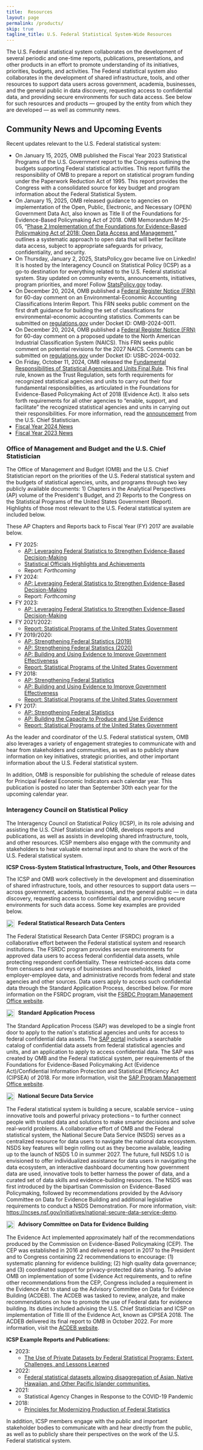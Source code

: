 ```yaml
---
title:  Resources
layout: page
permalink: /products/
skip: true
tagline_title: U.S. Federal Statistical System-Wide Resources
---
```


<p>The U.S. Federal statistical system collaborates on the development of several periodic and one-time reports, 
publications, presentations, and other products in an effort to promote understanding of its 
initiatives, priorities, budgets, and activities. The Federal statistical system also collaborates in the development of shared infrastructure, tools, and other resources to support data users across government, academia, businesses, and the general public in data discovery, requesting access to confidential data, and providing secure environments for such data access.  See below for such resources and products — grouped by the entity from which they are developed — as well as community news.</p>

<h2 class="font-serif-lg" id="community-news">Community News and Upcoming Events</h2>

<p>Recent updates relevant to the U.S. Federal statistical system:</p>
<ul class="usa-list">
  <li>
      On January 15, 2025, OMB published the 
      <!-- <a href="https://www.whitehouse.gov/wp-content/uploads/2025/01/FY23-Blue-Book-Statistical-Programs.pdf"
          target="_blank" rel="noopener" class="usa-link--external">Fiscal Year 2023 Statistical Programs of the U.S. Government</a>  -->
      Fiscal Year 2023 Statistical Programs of the U.S. Government 
      report to the Congress outlining the budgets supporting Federal statistical activities. This report
      fulfills the responsibility of OMB to prepare a report on statistical program funding under the Paperwork Reduction
      Act of 1995. This report provides the Congress with a consolidated source for key budget and program information
      about the Federal Statistical System.
  </li>
  <li>
      On January 15, 2025, OMB released guidance to agencies on implementation of the Open, Public, Electronic, and
      Necessary (OPEN) Government Data Act, also known as Title II of the Foundations for Evidence-Based Policymaking Act
      of 2018. OMB Memorandum M-25-05, “<a
          href="https://www.whitehouse.gov/wp-content/uploads/2025/01/M-25-05-Phase-2-Implementation-of-the-Foundations-for-Evidence-Based-Policymaking-Act-of-2018-Open-Government-Data-Access-and-Management-Guidance.pdf"
          target="_blank" rel="noopener" class="usa-link--external">Phase 2 Implementation of the Foundations for
          Evidence-Based Policymaking Act of 2018: Open Data Access and Management</a>,” outlines a systematic approach to
      open data that will better facilitate data access, subject to appropriate safeguards for privacy, confidentiality,
      and security.
  </li>
  <li>
    On Thursday, January 2, 2025, StatsPolicy.gov became live on LinkedIn! It is hosted by the Interagency Council on Statistical Policy (ICSP) as a go-to destination for everything related to the U.S. Federal statistical system. Stay updated on community events, announcements, initiatives, program priorities, and more! Follow <a href="https://www.linkedin.com/company/statspolicy-gov/" target="_blank" rel="noopener" class="usa-link--external">StatsPolicy.gov</a> today.
  </li>
  <li>
    On December 20, 2024, OMB published a <a href="https://www.federalregister.gov/d/2024-30058" target="_blank" rel="noopener" class="usa-link--external">Federal Register Notice (FRN)</a> for 60-day comment on an Environmental-Economic Accounting Classifications Interim Report. This FRN seeks public comment on the first draft guidance for building the set of classifications for environmental-economic accounting statistics. Comments can be submitted on <a href="https://www.regulations.gov/" target="_blank" rel="noopener" class="usa-link--external">regulations.gov</a> under Docket ID: OMB-2024-0011.
  </li>
  <li>
    On December 20, 2024, OMB published a <a href="https://www.federalregister.gov/d/2024-30060" target="_blank" rel="noopener" class="usa-link--external">Federal Register Notice (FRN)</a> for 60-day comment on a proposed update to the North American Industrial Classification System (NAICS). This FRN seeks public comment on potential revisions for the 2027 NAICS. Comments can be submitted on <a href="https://www.regulations.gov/" target="_blank" rel="noopener" class="usa-link--external">regulations.gov</a> under Docket ID: USBC-2024-0032.
  </li>
  <li>
    On Friday, October 11, 2024, OMB released the <a href="https://www.federalregister.gov/public-inspection/2024-23536/fundamental-responsibilities-of-recognized-statistical-agencies-and-units" target="_blank" rel="noopener" class="usa-link--external">Fundamental Responsibilities of Statistical Agencies and Units Final Rule</a>. This final rule, known as the Trust Regulation, sets forth requirements for recognized statistical agencies and units to carry out their four fundamental responsibilities, as articulated in the Foundations for Evidence-Based Policymaking Act of 2018 (Evidence Act). It also sets forth requirements for all other agencies to “enable, support, and facilitate” the recognized statistical agencies and units in carrying out their responsibilities. For more information, read the <a href="{{site.baseurl}}/assets/files/2024.10.10%20US%20Chief%20Statistician%20-%20Trust%20Reg%20Release%20-%20Blog.pdf" target="_blank" rel="noopener" class="usa-link--external">announcement</a> from the U.S. Chief Statistician.
  </li>
  <li>
    <a href="{{ site.baseurl }}/fiscal-year-2024-news/" class="usa-link--external" target="_blank" rel="noopener">Fiscal Year 2024 News</a>
  </li>
  <li>
    <a href="{{ site.baseurl }}/fiscal-year-2023-news/" class="usa-link--external" target="_blank" rel="noopener">Fiscal Year 2023 News</a>
  </li>
</ul>

<h3 id="omb-chief-statistician" class="font-serif-lg">Office of Management and Budget and the U.S. Chief Statistician</h3>
<p>The Office of Management and Budget (OMB) and the U.S. Chief Statistician report on the priorities of the U.S. Federal statistical system and the budgets of statistical agencies, units, and programs through two key publicly available documents: 1) Chapters in the Analytical Perspectives (AP) volume of the President's Budget, and 2) Reports to the Congress on the Statistical Programs of the United States Government (Report). Highlights of those most relevant to the U.S. Federal statistical system are included below.</p>
<p>These AP Chapters and Reports back to Fiscal Year (FY) 2017 are available below.</p>

<ul class="usa-list">
  <li>
    <span>FY 2025:</span>
    <ul>
      <li><a href="{{ site.baseurl }}/assets/fcsm/files/docs/OMB_AP_LeveragingFedStats_fy2025.pdf" class="usa-link--external" target="_blank" rel="noopener">AP: Leveraging Federal Statistics to Strengthen Evidence-Based Decision-Making</a>
      </li>
      <li><a href="{{ site.baseurl }}/assets/fcsm/files/docs/OMB_StatOfficialHighlights_FY25.pdf" class="usa-link--external" target="_blank" rel="noopener">Statistical Officials Highlights and Achievements</a></li>
      <li>
        Report: <em>Forthcoming</em>
      </li>
    </ul>
  </li>
  <li>
    <span>FY 2024:</span>
    <ul>
      <li><a href="{{ site.baseurl }}/assets/fcsm/files/docs/OMB_AP_LeveragingFedStats_fy2024.pdf" class="usa-link--external" target="_blank" rel="noopener">AP: Leveraging Federal Statistics to Strengthen Evidence-Based Decision-Making</a></li>
      <li>
        Report: <em>Forthcoming</em>
      </li>
    </ul>
  </li>
  <li>
    <span>FY 2023:</span>
    <ul>
      <li><a href="{{ site.baseurl }}/assets/fcsm/files/docs/OMB_AP_LeveragingFedStats_fy2023.pdf" class="usa-link--external" target="_blank" rel="noopener">AP: Leveraging Federal Statistics to Strengthen Evidence-Based Decision-Making</a></li>
    </ul>
  </li>
  <li>
    <span>FY 2021/2022:</span>
    <ul>
      <li><a href="{{ site.baseurl }}/assets/fcsm/files/docs/OMB_Report_FedStatPrograms_FY20212022.pdf" class="usa-link--external" target="_blank" rel="noopener">Report: Statistical Programs of the United States Government</a></li> 
    </ul>
  </li>
  <li>
    <span>FY 2019/2020:</span>
    <ul>
      <li><a href="{{ site.baseurl }}/assets/fcsm/files/docs/OMB_AP_LeveragingFedStats_fy2019.pdf" class="usa-link--external" target="_blank" rel="noopener">AP: Strengthening Federal Statistics (2019)</a></li>
      <li><a href="{{ site.baseurl }}/assets/fcsm/files/docs/OMB_AP_LeveragingFedStats_fy2020.pdf" class="usa-link--external" target="_blank" rel="noopener">AP: Strengthening Federal Statistics (2020)</a></li>
      <li><a href="{{ site.baseurl }}/assets/fcsm/files/docs/OMB_AP_6_evidence_FY2019.pdf" class="usa-link--external" target="_blank" rel="noopener">AP: Building and Using Evidence to Improve Government Effectiveness</a></li>
      <li><a href="{{ site.baseurl }}/assets/fcsm/files/docs/OMB_Report_FedStatPrograms_FY20192020.pdf" class="usa-link--external" target="_blank" rel="noopener"> Report: Statistical Programs of the United States Government</a></li>
    </ul>
  </li>
  <li>
    <span>FY 2018:</span>
    <ul>
      <li> <a href="{{ site.baseurl }}/assets/fcsm/files/docs/OMB_AP_LeveragingFedStats_fy2018.pdf" class="usa-link--external" target="_blank" rel="noopener">AP: Strengthening Federal Statistics</a></li>
      <li> <a href="{{ site.baseurl }}/assets/fcsm/files/docs/OMB_AP_Evidence_fy2018.pdf" class="usa-link--external" target="_blank" rel="noopener">AP: Building and Using Evidence to Improve Government Effectiveness</a></li>
      <li> <a href="{{ site.baseurl }}/assets/fcsm/files/docs/OMB_Report_FedStatPrograms_FY2018.pdf" class="usa-link--external" target="_blank" rel="noopener">Report: Statistical Programs of the United States Government</a></li>
    </ul>
  </li>
  <li>
    <span>FY 2017:</span>
    <ul>
      <li> <a href="{{ site.baseurl }}/assets/fcsm/files/docs/OMB_AP_LeveragingFedStats_fy2017.pdf" class="usa-link--external" target="_blank" rel="noopener">AP: Strengthening Federal Statistics</a></li>
      <li> <a href="{{ site.baseurl }}/assets/fcsm/files/docs/OMB_AP_Evidence_fy2017.pdf" class="usa-link--external" target="_blank" rel="noopener">AP: Building the Capacity to Produce and Use Evidence</a></li>
      <li> <a href="{{ site.baseurl }}/assets/fcsm/files/docs/OMB_Report_FedStatPrograms_FY2017.pdf" class="usa-link--external" target="_blank" rel="noopener">Report: Statistical Programs of the United States Government</a></li>
    </ul>
  </li>
</ul>

<p>As the leader and coordinator of the U.S. Federal statistical system, OMB also leverages a variety of engagement strategies to communicate with and hear from stakeholders and communities, as well as to publicly share information on key initiatives, strategic priorities, and other important information about the U.S. Federal statistical system.</p>

<p>In addition, OMB is responsible for publishing the schedule of release dates for Principal Federal Economic Indicators each calendar year. This publication is posted no later than September 30th each year for the upcoming calendar year.

<h3 class="font-serif-lg">Interagency Council on Statistical Policy</h3>
<p>The Interagency Council on Statistical Policy (ICSP), in its role advising and assisting the U.S. Chief Statistician and OMB, develops reports and publications, as well as assists in developing shared infrastructure, tools, and other resources. ICSP members also engage with the community and stakeholders to hear valuable external input and to share the work of the U.S. Federal statistical system.</p>

<p><strong>ICSP Cross-System Statistical Infrastructure, Tools, and Other Resources</strong></p>
<p>The ICSP and OMB work collectively in the development and dissemination of shared infrastructure, tools, and other resources to support data users — across government, academia, businesses, and the general public — in data discovery, requesting access to confidential data, and providing secure environments for such data access. Some key examples are provided below.</p>

<p><strong><img src="{{ site.baseurl }}/assets/img/agency_logos/FRSDC_logo_.png" alt="FSRDC Logo" style="height: 1.5em; vertical-align: middle; margin-right: 10px;">Federal Statistical Research Data Centers</strong></p>
<p>The Federal Statistical Research Data Center (FSRDC) program is a collaborative effort between the Federal statistical system and research institutions. The FSRDC program provides secure environments for approved data users to access federal confidential data assets, while protecting respondent confidentiality. These restricted-access data come from censuses and surveys of businesses and households, linked employer-employee data, and administrative records from federal and state agencies and other sources. Data users apply to access such confidential data through the Standard Application Process, described below. For more information on the FSRDC program, visit the <a href="https://www.census.gov/about/adrm/fsrdc.html" target="_blank" rel="noopener" class="usa-link--external">FSRDC Program Management Office website</a>.</p>

<p><strong><img src="{{ site.baseurl }}/assets/img/agency_logos/SAP.png" alt="SAP Logo" style="height: 1.5em; vertical-align: middle; margin-right: 10px;">Standard Application Process</strong></p>
<p>The Standard Application Process (SAP) was developed to be a single front door to apply to the nation's statistical agencies and units for access to federal confidential data assets. The <a href="https://www.researchdatagov.org/" target="_blank" rel="noopener" class="usa-link--external">SAP portal</a> includes a searchable catalog of confidential data assets from federal statistical agencies and units, and an application to apply to access confidential data. The SAP was created by OMB and the Federal statistical system, per requirements of the Foundations for Evidence-Based Policymaking Act (Evidence Act)/Confidential Information Protection and Statistical Efficiency Act (CIPSEA) of 2018. For more information, visit the <a href="https://ncses.nsf.gov/initiatives/standard-application-process" target="_blank" rel="noopener" class="usa-link--external">SAP Program Management Office website</a>.</p>

<p><strong><img src="{{ site.baseurl }}/assets/img/agency_logos/NSDS_logo_.png" alt="NSDS Logo" style="height: 1.5em; vertical-align: middle; margin-right: 10px;">National Secure Data Service</strong></p>
<p>The Federal statistical system is building a secure, scalable service – using innovative tools and powerful privacy protections – to further connect people with trusted data and solutions to make smarter decisions and solve real-world problems. A collaborative effort of OMB and the Federal statistical system, the National Secure Data Service (NSDS) serves as a centralized resource for data users to navigate the national data ecosystem. NSDS key features will begin rolling out as they become available, leading up to the launch of NSDS 1.0 in summer 2027. The future, full NSDS 1.0 is envisioned to offer individualized assistance for data users in navigating the data ecosystem, an interactive dashboard documenting how government data are used, innovative tools to better harness the power of data, and a curated set of data skills and evidence-building resources. The NSDS was first introduced by the bipartisan Commission on Evidence-Based Policymaking, followed by recommendations provided by the Advisory Committee on Data for Evidence Building and additional legislative requirements to conduct a NSDS Demonstration. For more information, visit: <a href="https://ncses.nsf.gov/initiatives/national-secure-data-service-demo" target="_blank" rel="noopener" class="usa-link--external">https://ncses.nsf.gov/initiatives/national-secure-data-service-demo</a>.</p>

<p><strong><img src="{{ site.baseurl }}/assets/img/agency_logos/ACDEB.png" alt="ACDEB Logo" style="height: 1.5em; vertical-align: middle; margin-right: 10px;">Advisory Committee on Data for Evidence Building</strong></p>
<p>The Evidence Act implemented approximately half of the recommendations produced by the Commission on Evidence-Based Policymaking (CEP). The CEP was established in 2016 and delivered a report in 2017 to the President and to Congress containing 22 recommendations to encourage: (1) systematic planning for evidence building; (2) high quality data governance; and (3) coordinated support for privacy-protected data sharing. To advise OMB on implementation of some Evidence Act requirements, and to refine other recommendations from the CEP, Congress included a requirement in the Evidence Act to stand up the Advisory Committee on Data for Evidence Building (ACDEB). The ACDEB was tasked to review, analyze, and make recommendations on how to promote the use of Federal data for evidence building. Its duties included advising the U.S. Chief Statistician and ICSP on implementation of Title III of the Evidence Act, known as CIPSEA 2018. The ACDEB delivered its final report to OMB in October 2022. For more information, visit the <a href="https://www.bea.gov/evidence" target="_blank" rel="noopener" class="usa-link--external">ACDEB website</a>.</p>

<strong>ICSP Example Reports and Publications:</strong>
<ul class="usa-list">
  <li>
    <span>2023:</span>
    <ul>
      <li><a href="{{ site.baseurl }}/assets/docs/ICSP-The Use of Private Datasets by Federal Statistical Programs-1-6-2023.pdf">The Use of Private Datasets by Federal Statistical Programs: Extent, Challenges, and Lessons Learned</a></li>
    </ul>
  </li>
  <li>
    <span>2022:</span>
    <ul>
      <li><a href="https://nces.ed.gov/fCSM/ICSP_Agencies.asp" class="usa-link--external" target="_blank" rel="noopener" >Federal statistical datasets allowing disaggregation of Asian, Native Hawaiian, and Other Pacific Islander communities.</a></li>
    </ul>
  </li>
  <li>
    <span>2021:</span>
    <ul>
      <li><a>Statistical Agency Changes in Response to the COVID-19 Pandemic</a></li>
    </ul>
  </li>
  <li>
    <span>2018:</span>
    <ul>
      <li><a href="{{ site.baseurl }}/assets/docs/ICSP Principles 2018.pdf">Principles for Modernizing Production of Federal Statistics</a></li>
    </ul>
  </li>
</ul>

<p>In addition, ICSP members engage with the public and important stakeholder bodies to communicate with and hear directly from the public, as well as to publicly share their perspectives on the work of the U.S. Federal statistical system.</p>

<!-- <h3 class="font-serif-lg">Federal Committee on Statistical Methodology</h3>
<p>The Federal Committee on Statistical Methodology (FCSM), in its role advising and assisting the U.S. Chief Statistician and ICSP on technical challenges and opportunities facing the U.S. Federal statistical system, produces technical products, including reports and publications, as needed, to address such challenges and opportunities.</p>

<p>Products of the FCSM are available on the <a href="https://www.statspolicy.gov/FCSM" class="usa-link--external" target="_blank" rel="noopener" >FCSM website.</a></p> -->